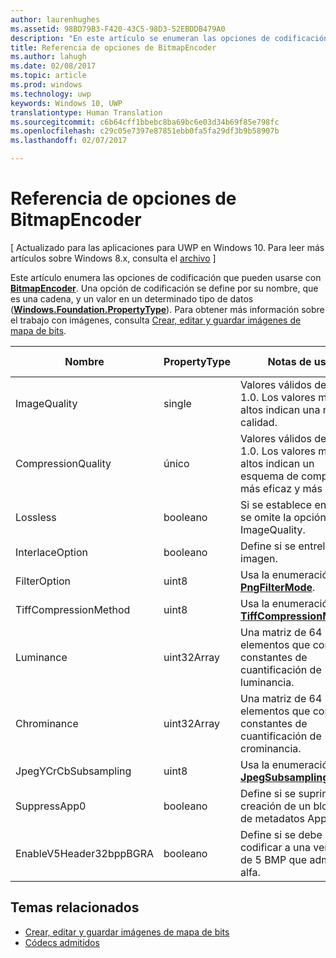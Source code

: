 ```yaml
---
author: laurenhughes
ms.assetid: 98BD79B3-F420-43C5-98D3-52EBDDB479A0
description: "En este artículo se enumeran las opciones de codificación que pueden usarse con BitmapEncoder."
title: Referencia de opciones de BitmapEncoder
ms.author: lahugh
ms.date: 02/08/2017
ms.topic: article
ms.prod: windows
ms.technology: uwp
keywords: Windows 10, UWP
translationtype: Human Translation
ms.sourcegitcommit: c6b64cff1bbebc8ba69bc6e03d34b69f85e798fc
ms.openlocfilehash: c29c05e7397e87851ebb0fa5fa29df3b9b58907b
ms.lasthandoff: 02/07/2017

---
```


# <a name="bitmapencoder-options-reference"></a>Referencia de opciones de BitmapEncoder

\[ Actualizado para las aplicaciones para UWP en Windows 10. Para leer más artículos sobre Windows 8.x, consulta el [archivo](http://go.microsoft.com/fwlink/p/?linkid=619132) \]

Este artículo enumera las opciones de codificación que pueden usarse con [**BitmapEncoder**](https://msdn.microsoft.com/library/windows/apps/br226206). Una opción de codificación se define por su nombre, que es una cadena, y un valor en un determinado tipo de datos ([**Windows.Foundation.PropertyType**](https://msdn.microsoft.com/library/windows/apps/br225871)). Para obtener más información sobre el trabajo con imágenes, consulta [Crear, editar y guardar imágenes de mapa de bits](imaging.md).

| Nombre                    | PropertyType | Notas de uso                                                                                        | Formatos válidos |
|-------------------------|--------------|----------------------------------------------------------------------------------------------------|---------------|
| ImageQuality            | single       | Valores válidos de 0 a 1.0. Los valores más altos indican una mayor calidad.                                 | JPEG, JPEG-XR |
| CompressionQuality      | único       | Valores válidos de 0 a 1.0. Los valores más altos indican un esquema de compresión más eficaz y más lento. | TIFF          |
| Lossless                | booleano      | Si se establece en true, se omite la opción ImageQuality.                                        | JPEG-XR       |
| InterlaceOption         | booleano      | Define si se entrelaza la imagen.                                                                    | PNG           |
| FilterOption            | uint8        | Usa la enumeración [**PngFilterMode**](https://msdn.microsoft.com/library/windows/apps/br226389).                                | PNG           |
| TiffCompressionMethod   | uint8        | Usa la enumeración [**TiffCompressionMode**](https://msdn.microsoft.com/library/windows/apps/br226399).                    | TIFF          |
| Luminance               | uint32Array  | Una matriz de 64 elementos que contiene constantes de cuantificación de luminancia.                               | JPEG          |
| Chrominance             | uint32Array  | Una matriz de 64 elementos que contiene constantes de cuantificación de crominancia.                             | JPEG          |
| JpegYCrCbSubsampling    | uint8        | Usa la enumeración [**JpegSubsamplingMode**](https://msdn.microsoft.com/library/windows/apps/br226386).                    | JPEG          |
| SuppressApp0            | booleano      | Define si se suprime la creación de un bloque de metadatos App0.                                        | JPEG          |
| EnableV5Header32bppBGRA | booleano      | Define si se debe codificar a una versión de 5 BMP que admita alfa.                                         | BMP           |

 

## <a name="related-topics"></a>Temas relacionados

* [Crear, editar y guardar imágenes de mapa de bits](imaging.md)
* [Códecs admitidos](supported-codecs.md)

 





